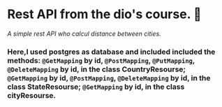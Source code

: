 # Rest API from the dio's course. :ghost:
*A simple rest API who calcul distance between cities.*
### Here,I used postgres as database and included included the methods: `@GetMapping` by id, `@PostMapping`, `@PutMapping`, `@DeleteMapping` by id, in the class CountryResourse; `@GetMapping` by id, `@PostMapping`, `@DeleteMapping` by id, in the class StateResourse; `@GetMapping` by id, in the class cityResourse.


